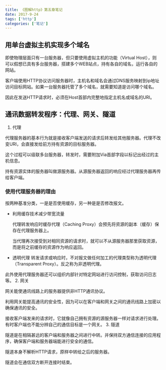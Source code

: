 ```yaml
---
title: 《图解http》第五章笔记
date: 2017-9-24
tags: ['http']
categories: ['笔记']
---
```

## 用单台虚拟主机实现多个域名
即使物理层面只有一台服务器，但只要使用虚拟主机的功能（Virtual Host），则可以假想已具有多台服务器，搭建多个WEB站点，持有各自的域名，运行各自的网站。

客户端使用HTTP协议访问服务器时，主机名和域名会通过DNS服务映射到ip地址访问目标网站。如果一台服务器托管了多个域名，就需要知道是访问哪个域名。

因此在发送HTTP请求时，必须在Host首部内完整地指定主机名或域名的URI。
## 通讯数据转发程序：代理、网关、隧道
1. 代理

  代理服务器的基本行为就是接收客户端发送的请求后转发给其他服务器。代理不改变URI，会直接发给前方持有资源的目标服务器。

  这个过程可以级联多台服务器，转发时，需要附加Via首部字段以标记出经过的主机信息。

  持有资源实体的服务器叫做源服务器。从源服务器返回的响应经过代理服务器再传给客户端。

  ### 使用代理服务器的理由
  按两种基准分类，一是是否使用缓存，另一种是是否修改报文。
  * 利用缓存技术减少带宽流量

    代理转发响应时缓存代理（Caching Proxy）会预先将资源的副本（缓存）保存在代理服务器上。

    当代理再次接受到对相同资源的请求时，就可以不从源服务器那里获取资源，而是将之前缓存的资源作为响应返回。
  * 透明代理
    转发请求或响应时，不对报文做任何加工的代理类型称为透明代理（Transparent Proxy）。反之称为非透明代理。

  此外使用代理服务器还可以组织内部针对特定网站进行访问控制，获取访问日志等。
2. 网关

  网关能使通讯线路上的服务器提供非HTTP通讯协议。
  
  利用网关能提高通讯的安全性，因为可以在客户端和网关之间的通讯线路上加密以确保通讯的安全。

  接收客户端发来的请求时，它就像自己拥有资源的源服务器一样对请求进行处理。有时客户端也不能分辨自己的通信目标是一个网关。
3. 隧道

  隧道是在相隔甚远的客户端和服务器之间进行中转。并保持双方通信连接的应用程序，确保客户端和服务器端能进行安全的通信。

  隧道本身不解析HTTP请求，原样中转给之后的服务器。
  
  隧道会在通信双方断开连接时结束。
